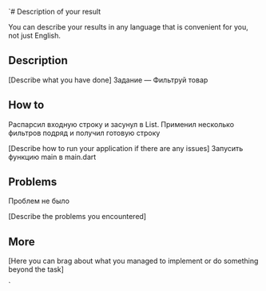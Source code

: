 `# Description of your result

You can describe your results in any language that is convenient for you, not just English.

## Description

[Describe what you have done]
Задание — Фильтруй товар

## How to
Распарсил входную строку и засунул в List. Применил несколько фильтров подряд и получил готовую строку


[Describe how to run your application if there are any issues]
Запусить функцию main в main.dart

## Problems
Проблем не было

[Describe the problems you encountered]

## More

[Here you can brag about what you managed to implement or do something beyond the task]

`